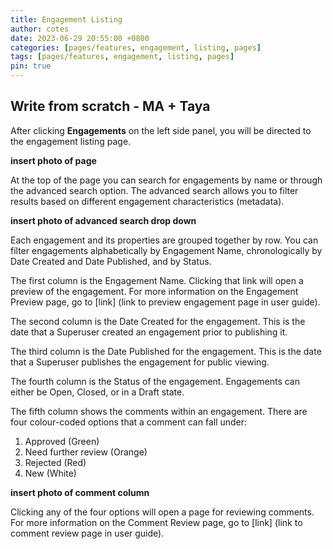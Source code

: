 ```yaml
---
title: Engagement Listing
author: cotes
date: 2023-06-29 20:55:00 +0800
categories: [pages/features, engagement, listing, pages]
tags: [pages/features, engagement, listing, pages]
pin: true
---
```


## Write from scratch - MA + Taya

After clicking **Engagements** on the left side panel, you will be directed to the engagement listing page.  

**insert photo of page**

At the top of the page you can search for engagements by name or through the advanced search option. The advanced search allows you to filter results based on different engagement characteristics (metadata).  

**insert photo of advanced search drop down**

Each engagement and its properties are grouped together by row. You can filter engagements alphabetically by Engagement Name, chronologically by Date Created and Date Published, and by Status.

The first column is the Engagement Name. Clicking that link will open a preview of the engagement. For more information on the Engagement Preview page, go to [link] (link to preview engagement page in user guide).

The second column is the Date Created for the engagement. This is the date that a Superuser created an engagement prior to publishing it.  

The third column is the Date Published for the engagement. This is the date that a Superuser publishes the engagement for public viewing.  

The fourth column is the Status of the engagement. Engagements can either be Open, Closed, or in a Draft state.  

The fifth column shows the comments within an engagement. There are four colour-coded options that a comment can fall under:
1. Approved (Green)
2. Need further review (Orange)
3. Rejected (Red)
4. New (White)

**insert photo of comment column** 

Clicking any of the four options will open a page for reviewing comments. For more information on the Comment Review page, go to [link] (link to comment review page in user guide).

